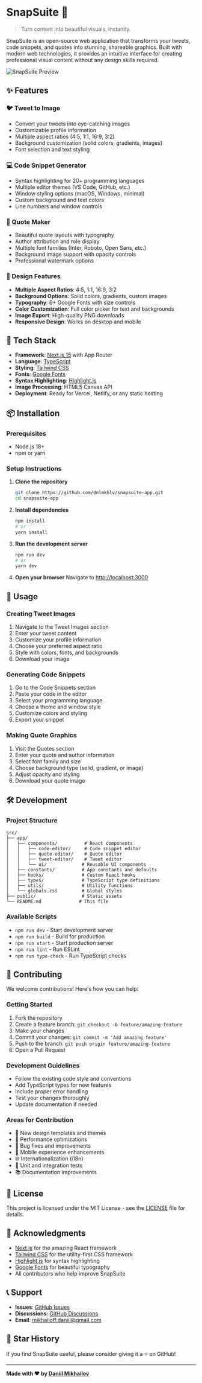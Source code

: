 # SnapSuite 🎨

> Turn content into beautiful visuals, instantly.

SnapSuite is an open-source web application that transforms your tweets, code snippets, and quotes into stunning, shareable graphics. Built with modern web technologies, it provides an intuitive interface for creating professional visual content without any design skills required.

![SnapSuite Preview](public/snapsuite-og.png)

## ✨ Features

### 🐦 Tweet to Image

- Convert your tweets into eye-catching images
- Customizable profile information
- Multiple aspect ratios (4:5, 1:1, 16:9, 3:2)
- Background customization (solid colors, gradients, images)
- Font selection and text styling

### 💻 Code Snippet Generator

- Syntax highlighting for 20+ programming languages
- Multiple editor themes (VS Code, GitHub, etc.)
- Window styling options (macOS, Windows, minimal)
- Custom background and text colors
- Line numbers and window controls

### 💬 Quote Maker

- Beautiful quote layouts with typography
- Author attribution and role display
- Multiple font families (Inter, Roboto, Open Sans, etc.)
- Background image support with opacity controls
- Professional watermark options

### 🎨 Design Features

- **Multiple Aspect Ratios**: 4:5, 1:1, 16:9, 3:2
- **Background Options**: Solid colors, gradients, custom images
- **Typography**: 6+ Google Fonts with size controls
- **Color Customization**: Full color picker for text and backgrounds
- **Image Export**: High-quality PNG downloads
- **Responsive Design**: Works on desktop and mobile

## 🚀 Tech Stack

- **Framework**: [Next.js 15](https://nextjs.org/) with App Router
- **Language**: [TypeScript](https://www.typescriptlang.org/)
- **Styling**: [Tailwind CSS](https://tailwindcss.com/)
- **Fonts**: [Google Fonts](https://fonts.google.com/)
- **Syntax Highlighting**: [Highlight.js](https://highlightjs.org/)
- **Image Processing**: HTML5 Canvas API
- **Deployment**: Ready for Vercel, Netlify, or any static hosting

## 📦 Installation

### Prerequisites

- Node.js 18+
- npm or yarn

### Setup Instructions

1. **Clone the repository**

   ```bash
   git clone https://github.com/dnlmkhlv/snapsuite-app.git
   cd snapsuite-app
   ```

2. **Install dependencies**

   ```bash
   npm install
   # or
   yarn install
   ```

3. **Run the development server**

   ```bash
   npm run dev
   # or
   yarn dev
   ```

4. **Open your browser**
   Navigate to [http://localhost:3000](http://localhost:3000)

## 🎯 Usage

### Creating Tweet Images

1. Navigate to the Tweet Images section
2. Enter your tweet content
3. Customize your profile information
4. Choose your preferred aspect ratio
5. Style with colors, fonts, and backgrounds
6. Download your image

### Generating Code Snippets

1. Go to the Code Snippets section
2. Paste your code in the editor
3. Select your programming language
4. Choose a theme and window style
5. Customize colors and styling
6. Export your snippet

### Making Quote Graphics

1. Visit the Quotes section
2. Enter your quote and author information
3. Select font family and size
4. Choose background type (solid, gradient, or image)
5. Adjust opacity and styling
6. Download your quote image

## 🛠️ Development

### Project Structure

```
src/
├── app/
│   ├── components/          # React components
│   │   ├── code-editor/     # Code snippet editor
│   │   ├── quote-editor/    # Quote editor
│   │   ├── tweet-editor/    # Tweet editor
│   │   └── ui/             # Reusable UI components
│   ├── constants/          # App constants and defaults
│   ├── hooks/              # Custom React hooks
│   ├── types/              # TypeScript type definitions
│   ├── utils/              # Utility functions
│   └── globals.css         # Global styles
├── public/                 # Static assets
└── README.md              # This file
```

### Available Scripts

- `npm run dev` - Start development server
- `npm run build` - Build for production
- `npm run start` - Start production server
- `npm run lint` - Run ESLint
- `npm run type-check` - Run TypeScript checks

## 🤝 Contributing

We welcome contributions! Here's how you can help:

### Getting Started

1. Fork the repository
2. Create a feature branch: `git checkout -b feature/amazing-feature`
3. Make your changes
4. Commit your changes: `git commit -m 'Add amazing feature'`
5. Push to the branch: `git push origin feature/amazing-feature`
6. Open a Pull Request

### Development Guidelines

- Follow the existing code style and conventions
- Add TypeScript types for new features
- Include proper error handling
- Test your changes thoroughly
- Update documentation if needed

### Areas for Contribution

- 🎨 New design templates and themes
- 🔧 Performance optimizations
- 🐛 Bug fixes and improvements
- 📱 Mobile experience enhancements
- 🌐 Internationalization (i18n)
- 🧪 Unit and integration tests
- 📚 Documentation improvements

## 📄 License

This project is licensed under the MIT License - see the [LICENSE](LICENSE) file for details.

## 🙏 Acknowledgments

- [Next.js](https://nextjs.org/) for the amazing React framework
- [Tailwind CSS](https://tailwindcss.com/) for the utility-first CSS framework
- [Highlight.js](https://highlightjs.org/) for syntax highlighting
- [Google Fonts](https://fonts.google.com/) for beautiful typography
- All contributors who help improve SnapSuite

## 📞 Support

- **Issues**: [GitHub Issues](https://github.com/dnlmkhlv/snapsuite-app/issues)
- **Discussions**: [GitHub Discussions](https://github.com/dnlmkhlv/snapsuite-app/discussions)
- **Email**: [mikhailoff.daniil@gmail.com](mailto:mikhailoff.daniil@gmail.com)

## 🌟 Star History

If you find SnapSuite useful, please consider giving it a ⭐ on GitHub!

---

**Made with ❤️ by [Daniil Mikhailov](https://www.daniilmikhailov.com)**
